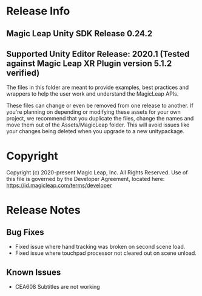 # Release Info

## Magic Leap Unity SDK Release 0.24.2

## Supported Unity Editor Release: 2020.1 (Tested against Magic Leap XR Plugin version 5.1.2 verified)

The files in this folder are meant to provide examples, best practices and wrappers to
help the user work and understand the MagicLeap APIs.

These files can change or even be removed from one release to another. If you're planning
on depending or modifying these assets for your own project, we recommend that you duplicate
the files, change the names and move them out of the Assets/MagicLeap folder. This will avoid
issues like your changes being deleted when you upgrade to a new unitypackage.

# Copyright

Copyright (c) 2020-present Magic Leap, Inc. All Rights Reserved.
Use of this file is governed by the Developer Agreement, located
here: https://id.magicleap.com/terms/developer

# Release Notes

## Bug Fixes
* Fixed issue where hand tracking was broken on second scene load.
* Fixed issue where touchpad processor not cleared out on scene unload.

## Known Issues
* CEA608 Subtitles are not working